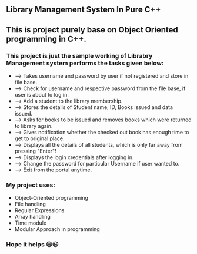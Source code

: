 ## Library Management System In Pure C++
## This is project purely base on Object Oriented programming in C++.

### This project is just the sample working of Librabry Management system performs the tasks given below:

* --> Takes username and password by user if not registered and store in file base.
* --> Check for username and respective password from the file base, if user is about to log in.
* --> Add a student to the library membership.
* --> Stores the details of Student name, ID, Books issued and data issued.
* --> Asks for books to be issued and removes books which were returned to library again.
* --> Gives notification whether the checked out book has enough time to get to original place.
* --> Displays all the details of all students, which is only far away from pressing "Enter"!
* --> Displays the login credentials after logging in. 
* --> Change the password for particular Username if user wanted to.
* --> Exit from the portal anytime.

### My project uses:
* Object-Oriented programming
* File handling
* Regular Expressions
* Array handling
* Time module
* Modular Approach in programming

### Hope it helps :smile::smiley:
